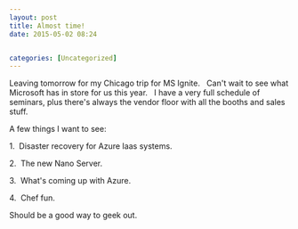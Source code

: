 ```yaml
---
layout: post
title: Almost time!
date: 2015-05-02 08:24


categories: [Uncategorized]
---
```

Leaving tomorrow for my Chicago trip for MS Ignite.   Can't wait to see what Microsoft has in store for us this year.   I have a very full schedule of seminars, plus there's always the vendor floor with all the booths and sales stuff.

A few things I want to see:

1.  Disaster recovery for Azure Iaas systems.

2.  The new Nano Server.

3.  What's coming up with Azure.

4.  Chef fun.

Should be a good way to geek out.
